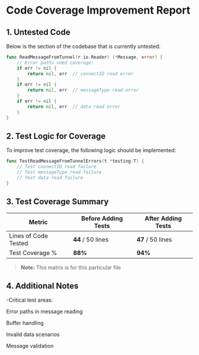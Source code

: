
# Code Coverage Improvement Report

## 1. Untested Code

Below is the section of the codebase that is currently untested:

```go
func ReadMessageFromTunnel(r io.Reader) (*Message, error) {
    // Error paths need coverage:
    if err != nil {
        return nil, err  // connectID read error
    }
    if err != nil {
        return nil, err  // messageType read error
    }
    if err != nil {
        return nil, err  // data read error
    }
}
```

## 2. Test Logic for Coverage

To improve test coverage, the following logic should be implemented:

```go
func TestReadMessageFromTunnelErrors(t *testing.T) {
    // Test connectID read failure
    // Test messageType read failure
    // Test data read failure
}
```


## 3. Test Coverage Summary

| Metric            | Before Adding Tests | After Adding Tests |
|------------------|-------------------|------------------|
| Lines of Code Tested | **44** / 50 lines | **47** / 50 lines |
| Test Coverage %   | **88%** | **94%** |

> **Note:** This matrix is for this particular file

## 4. Additional Notes

-Critical test areas:

Error paths in message reading

Buffer handling

Invalid data scenarios

Message validation